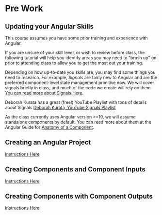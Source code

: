 # Pre Work

## Updating your Angular Skills

This course assumes you have some prior training and experience with Angular. 

If you are unsure of your skill level, or wish to review before class, the following tutorial 
will help you identify areas you may need to "brush up" on prior to attending class to allow you to get the most out your training.

Depending on how up-to-date you skills are, you may find some things you need to research. For example, *Signals* are fairly new to Angular and are the preferred component-level state management primitive now. We will cover signals briefly in class, and much of the code we create will rely on them. [You can read more about Signals Here](https://angular.dev/essentials/signals#).

Deborah Kurata has a great (free!) YouTube Playlist with tons of details about Signals [Deborah Kurata, YouTube Signals Playlist](https://www.youtube.com/watch?v=oqYQG7QMdzw&list=PLErOmyzRKOCr07Kcnx75Aqh6PWSbIokPB)

As the class currently uses Angular version >=19, we will assume standalone components by default. You can read more about them at the Angular Guide for [Anatomy of a Component](https://angular.dev/guide/components).

## Creating an Angular Project

[Instructions Here](./01-project.md)

## Creating Components and Component Inputs

[Instructions Here](./02-components-inputs.md)

## Creating Components with Component Outputs

[Instructions Here](./03-components-outputs.md)